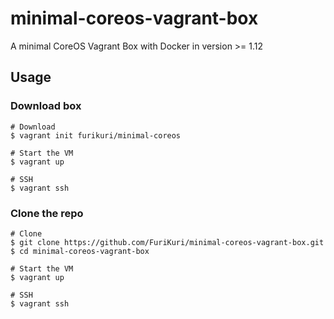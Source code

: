# minimal-coreos-vagrant-box
A minimal CoreOS Vagrant Box with Docker in version >= 1.12

## Usage

### Download box

```
# Download
$ vagrant init furikuri/minimal-coreos

# Start the VM
$ vagrant up

# SSH
$ vagrant ssh
```

### Clone the repo

```
# Clone
$ git clone https://github.com/FuriKuri/minimal-coreos-vagrant-box.git
$ cd minimal-coreos-vagrant-box

# Start the VM
$ vagrant up

# SSH
$ vagrant ssh
```